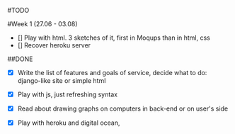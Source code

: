 #TODO

#Week 1 (27.06 - 03.08)
- [] Play with html. 3 sketches of it, first in Moqups than in html, css
- [] Recover heroku server

##DONE

- [x] Write the list of features and goals of service, decide what to do: django-like site or simple html 
- [x] Play with js, just refreshing syntax
- [x] Read about drawing graphs on computers in back-end or on user's side
- [x] Play with heroku and digital ocean, 


